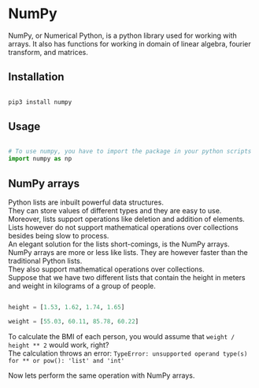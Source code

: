 # NumPy

NumPy, or Numerical Python, is a python library used for working with arrays. It also has functions for working in domain of linear algebra, fourier transform, and matrices.

## Installation


```sh

pip3 install numpy

```

## Usage

```py

# To use numpy, you have to import the package in your python scripts
import numpy as np

```

## NumPy arrays

Python lists are inbuilt powerful data structures.  
They can store values of different types and they are easy to use.  
Moreover, lists support operations like deletion and addition of elements.
Lists however do not support mathematical operations over collections besides being slow to process.  
An elegant solution for the lists short-comings, is the NumPy arrays.  
NumPy arrays are more or less like lists. They are however faster than the traditional Python lists.  
They also support mathematical operations over collections.  
Suppose that we have two different lists that contain the height in meters and weight in kilograms of a group of people.  

```py

height = [1.53, 1.62, 1.74, 1.65]

weight = [55.03, 60.11, 85.78, 60.22]

```

To calculate the BMI of each person, you would assume that `weight / height ** 2` would work, right?  
The calculation throws an error: `TypeError: unsupported operand type(s) for ** or pow(): 'list' and 'int'`
  
Now lets perform the same operation with NumPy arrays.
